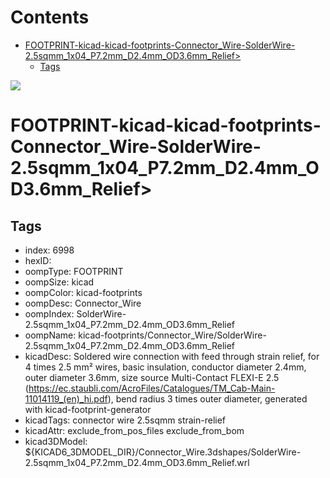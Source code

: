 



Contents
========

* [FOOTPRINT-kicad-kicad-footprints-Connector_Wire-SolderWire-2.5sqmm_1x04_P7.2mm_D2.4mm_OD3.6mm_Relief>](#footprint-kicad-kicad-footprints-connector_wire-solderwire-25sqmm_1x04_p72mm_d24mm_od36mm_relief)
	* [Tags](#tags)
  
![][im]
# FOOTPRINT-kicad-kicad-footprints-Connector_Wire-SolderWire-2.5sqmm_1x04_P7.2mm_D2.4mm_OD3.6mm_Relief>

## Tags

- index: 6998
- hexID: 
- oompType: FOOTPRINT
- oompSize: kicad
- oompColor: kicad-footprints
- oompDesc: Connector_Wire
- oompIndex: SolderWire-2.5sqmm_1x04_P7.2mm_D2.4mm_OD3.6mm_Relief
- oompName: kicad-footprints/Connector_Wire/SolderWire-2.5sqmm_1x04_P7.2mm_D2.4mm_OD3.6mm_Relief
- kicadDesc: Soldered wire connection with feed through strain relief, for 4 times 2.5 mm² wires, basic insulation, conductor diameter 2.4mm, outer diameter 3.6mm, size source Multi-Contact FLEXI-E 2.5 (https://ec.staubli.com/AcroFiles/Catalogues/TM_Cab-Main-11014119_(en)_hi.pdf), bend radius 3 times outer diameter, generated with kicad-footprint-generator
- kicadTags: connector wire 2.5sqmm strain-relief
- kicadAttr: exclude_from_pos_files exclude_from_bom
- kicad3DModel: ${KICAD6_3DMODEL_DIR}/Connector_Wire.3dshapes/SolderWire-2.5sqmm_1x04_P7.2mm_D2.4mm_OD3.6mm_Relief.wrl



[im]: image.png
